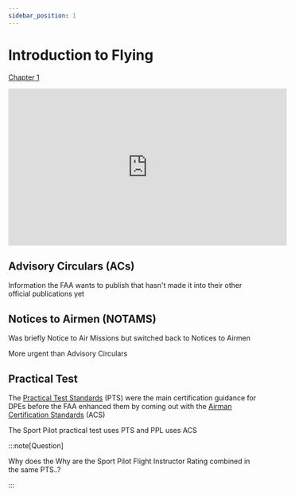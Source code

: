 ```yaml
---
sidebar_position: 1
---
```


# Introduction to Flying

[Chapter 1](https://www.faa.gov/sites/faa.gov/files/03_phak_ch1.pdf)

<iframe width="560" height="315" src="https://www.youtube-nocookie.com/embed/cRKkSuSxsMQ?si=hmorJRa7X3Dv8eAg" title="YouTube video player" frameborder="0" allow="accelerometer; clipboard-write; encrypted-media; picture-in-picture; web-share; fullscreen" referrerpolicy="strict-origin-when-cross-origin" allowfullscreen></iframe>

## Advisory Circulars (ACs)

Information the FAA wants to publish that hasn't made it into their other official publications yet

## Notices to Airmen (NOTAMS)

Was briefly Notice to Air Missions but switched back to Notices to Airmen

More urgent than Advisory Circulars

## Practical Test

The [Practical Test Standards](https://www.faa.gov/training_testing/testing/test_standards) (PTS) were the main certification guidance for DPEs before the FAA enhanced them by coming out with the [Airman Certification Standards](https://www.faa.gov/training_testing/testing/acs) (ACS)

The Sport Pilot practical test uses PTS and PPL uses ACS

:::note[Question]

Why does the 
Why are the Sport Pilot Flight Instructor Rating combined in the same PTS..?

:::
